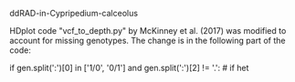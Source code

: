 ddRAD-in-Cypripedium-calceolus

HDplot code "vcf_to_depth.py" by McKinney et al. (2017) was modified to account for missing genotypes. 
The change is in the following part of the code:

if gen.split(':')[0] in ['1/0', '0/1'] and gen.split(':')[2] != '.': # if het

